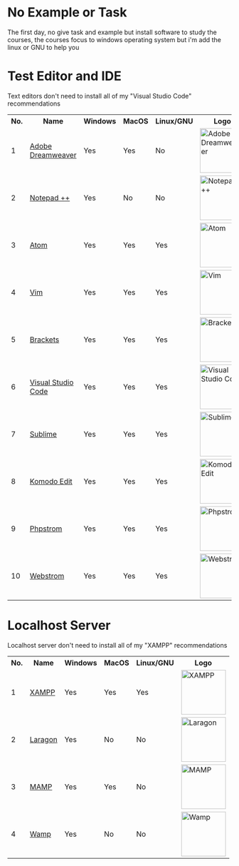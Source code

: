 # No Example or Task

The first day, no give task and example but install software to study the courses, the courses focus to windows operating system but i'm add the linux or GNU to help you

# Test Editor and IDE
Text editors don't need to install all of my "Visual Studio Code" recommendations
 <table>
  <tr>
    <th>No.</th>
    <th>Name</th>
    <th>Windows</th>
    <th>MacOS</th>
    <th>Linux/GNU</th>
    <th>Logo</th>
  </tr>
  <tr>
    <td>1</td>
    <td><a href="https://www.adobe.com/sea/products/dreamweaver/free-trial-download.html">Adobe Dreamweaver</a></td>
    <td>Yes</td>
    <td>Yes</td>
    <td>No</td>
    <td> <img src="https://cdn.iconscout.com/icon/free/png-512/adobe-dreamweaver-2522529-2132717.png" alt="Adobe Dreamweaver" width="100" height="100"></td>
  </tr>
   <tr>
    <td>2</td>
    <td><a href="https://notepad-plus-plus.org/downloads/">Notepad ++</a></td>
    <td>Yes</td>
    <td>No</td>
    <td>No</td>
    <td> <img src="https://notepad-plus-plus.org/images/logo.svg" alt="Notepad ++" width="100" height="100"></td>
  </tr>
   <tr>
     <td>3</td>
    <td><a href="https://atom.io/">Atom</a></td>
    <td>Yes</td>
    <td>Yes</td>
    <td>Yes</td>
    <td> <img src="https://imgur.com/download/gY0KO1R/ATOM" alt="Atom" width="100" height="100"></td>
  </tr>
  <tr>
    <td>4</td>
    <td><a href="https://www.vim.org/download.php">Vim</a></td>
    <td>Yes</td>
    <td>Yes</td>
    <td>Yes</td>
    <td> <img src="https://cdn.freebiesupply.com/logos/large/2x/vim-logo-png-transparent.png" alt="Vim" width="100" height="100"></td>
  </tr>
  <tr>
    <td>5</td>
    <td><a href="http://brackets.io/">Brackets</a></td>
    <td>Yes</td>
    <td>Yes</td>
    <td>Yes</td>
    <td> <img src="https://upload.wikimedia.org/wikipedia/commons/thumb/4/4c/Brackets_Icon.svg/1200px-Brackets_Icon.svg.png" alt="Brackets" width="100" height="100"></td>
  </tr>
  <tr>
    <td>6</td>
    <td><a href="https://code.visualstudio.com/download">Visual Studio Code</a></td>
    <td>Yes</td>
    <td>Yes</td>
    <td>Yes</td>
    <td> <img src="https://upload.wikimedia.org/wikipedia/commons/thumb/9/9a/Visual_Studio_Code_1.35_icon.svg/1024px-Visual_Studio_Code_1.35_icon.svg.png" alt="Visual Studio Code" width="100" height="100"></td>
  </tr>
  <tr>
    <td>7</td>
    <td><a href="https://www.sublimetext.com/3">Sublime</a></td>
    <td>Yes</td>
    <td>Yes</td>
    <td>Yes</td>
    <td> <img src="https://cdn.worldvectorlogo.com/logos/sublime-text.svg" alt="Sublime" width="100" height="100"></td>
  </tr>
  <tr>
    <td>8</td>
    <td><a href="https://www.activestate.com/products/komodo-ide/downloads/edit/">Komodo Edit</a></td>
    <td>Yes</td>
    <td>Yes</td>
    <td>Yes</td>
    <td> <img src="https://cdn.activestate.com/wp-content/uploads/2018/10/komodo-ide-icon-512x512.png" alt="Komodo Edit" width="100" height="100"></td>
  </tr>
  <tr>
    <td>9</td>
    <td><a href="https://www.jetbrains.com/phpstorm/download/">Phpstrom</a></td>
    <td>Yes</td>
    <td>Yes</td>
    <td>Yes</td>
    <td> <img src="https://imgur.com/download/wkRTZTQ/phpstrom" alt="Phpstrom" width="100" height="100"></td>
  </tr>
  <tr>
    <td>10</td>
    <td><a href="https://www.jetbrains.com/webstorm/download/">Webstrom</a></td>
    <td>Yes</td>
    <td>Yes</td>
    <td>Yes</td>
    <td> <img src="https://seeklogo.com/images/W/webstorm-logo-691E749F21-seeklogo.com.png" alt="Webstrom" width="100" height="100"></td>
  </tr>
</table> 

# Localhost Server
Localhost server don't need to install all of my "XAMPP" recommendations
 <table>
  <tr>
    <th>No.</th>
    <th>Name</th>
    <th>Windows</th>
    <th>MacOS</th>
    <th>Linux/GNU</th>
    <th>Logo</th>
  </tr>
  <tr>
    <td>1</td>
    <td><a href="https://www.apachefriends.org/download.html">XAMPP</a></td>
    <td>Yes</td>
    <td>Yes</td>
    <td>Yes</td>
    <td> <img src="https://imgur.com/download/TutEPSe/xampp" alt="XAMPP" width="100" height="100"></td>
  </tr>
   <tr>
    <td>2</td>
    <td><a href="https://laragon.org/download/index.html">Laragon</a></td>
    <td>Yes</td>
    <td>No</td>
    <td>No</td>
    <td> <img src="https://d2.alternativeto.net/dist/icons/laragon_124368.png?width=100&height=100&mode=crop&upscale=false" alt="Laragon" width="100" height="100"></td>
  </tr>
   <tr>
     <td>3</td>
    <td><a href="https://www.wampserver.com/en/">MAMP</a></td>
    <td>Yes</td>
    <td>Yes</td>
    <td>No</td>
    <td> <img src="https://www.mamp.info/images/icons/mamp-pro.png" alt="MAMP" width="100" height="100"></td>
  </tr>
  <tr>
    <td>4</td>
    <td><a href="https://www.vim.org/download.php">Wamp</a></td>
    <td>Yes</td>
    <td>No</td>
    <td>No</td>
    <td> <img src="https://upload.wikimedia.org/wikipedia/commons/f/f8/WampServer-logo.png" alt="Wamp" width="100" height="100"></td>
  </tr>
</table> 
